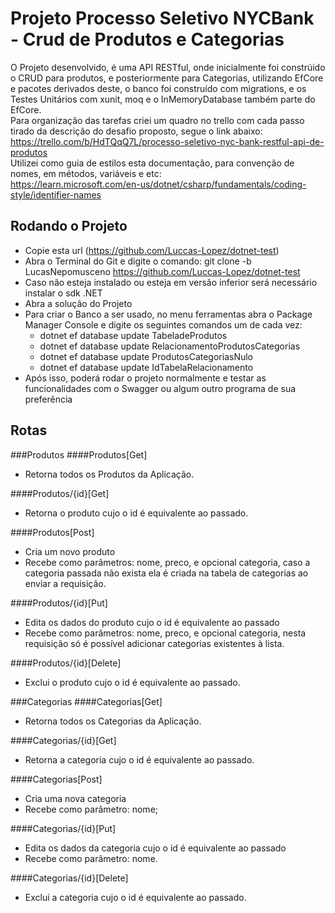 # Projeto Processo Seletivo NYCBank - Crud de Produtos e Categorias

O Projeto desenvolvido, é uma API RESTful, onde inicialmente foi constrúido o CRUD para produtos, e posteriormente para Categorias, utilizando EfCore e pacotes derivados deste, o banco foi construído com migrations, e os Testes Unitários com xunit, moq e o InMemoryDatabase também parte do EfCore.<br>
Para organização das tarefas criei um quadro no trello com cada passo tirado da descrição do desafio proposto, segue o link abaixo:<br>
https://trello.com/b/HdTQqQ7L/processo-seletivo-nyc-bank-restful-api-de-produtos<br>
Utilizei como guia de estilos esta documentação, para convenção de nomes, em métodos, variáveis e etc:<br>
https://learn.microsoft.com/en-us/dotnet/csharp/fundamentals/coding-style/identifier-names

## Rodando o Projeto
* Copie esta url (https://github.com/Luccas-Lopez/dotnet-test)
* Abra o Terminal do Git e digite o comando: git clone -b LucasNepomusceno https://github.com/Luccas-Lopez/dotnet-test
* Caso não esteja instalado ou esteja em versão inferior será necessário instalar o sdk .NET 
* Abra a solução do Projeto
* Para criar o Banco a ser usado, no menu ferramentas abra o Package Manager Console e digite os seguintes comandos um de cada vez:
  - dotnet ef database update TabeladeProdutos
  - dotnet ef database update RelacionamentoProdutosCategorias
  - dotnet ef database update ProdutosCategoriasNulo
  - dotnet ef database update IdTabelaRelacionamento
* Após isso, poderá rodar o projeto normalmente e testar as funcionalidades com o Swagger ou algum outro programa de sua preferência

## Rotas
###Produtos
####Produtos[Get]
- Retorna todos os Produtos da Aplicação.

####Produtos/{id}[Get]
- Retorna o produto cujo o id é equivalente ao passado.

####Produtos[Post]
- Cria um novo produto
- Recebe como parâmetros: nome, preco, e opcional categoria, caso a categoria passada não exista ela é criada na tabela de categorias ao enviar a requisição.

####Produtos/{id}[Put]
- Edita os dados do produto cujo o id é equivalente ao passado
- Recebe como parâmetros: nome, preco, e opcional categoria, nesta requisição só é possível adicionar categorias existentes à lista.

####Produtos/{id}[Delete]
- Exclui o produto cujo o id é equivalente ao passado.

###Categorias
####Categorias[Get]
- Retorna todos os Categorias da Aplicação.

####Categorias/{id}[Get]
- Retorna a categoria cujo o id é equivalente ao passado.

####Categorias[Post]
- Cria uma nova categoria
- Recebe como parâmetro: nome;
  
####Categorias/{id}[Put]
- Edita os dados da categoria cujo o id é equivalente ao passado
- Recebe como parâmetro: nome.

####Categorias/{id}[Delete]
- Exclui a categoria cujo o id é equivalente ao passado.
